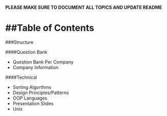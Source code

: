 __PLEASE MAKE SURE TO DOCUMENT ALL TOPICS AND UPDATE README__

##Table of Contents
=======
###Structure

####Question Bank
* Question Bank Per Company
* Company Information

####Technical
* Sorting Algorthms
* Design Principles/Patterns
* OOP Languages
* Presentation Slides
* Unix
